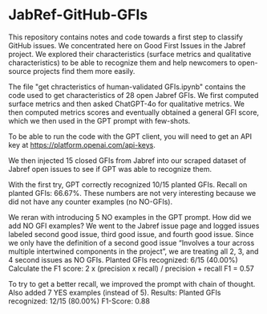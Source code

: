 # JabRef-GitHub-GFIs
This repository contains notes and code towards a first step to classify GitHub issues. We concentrated here on Good First Issues in the Jabref project. We explored their characteristics (surface metrics and qualitative characteristics) to be able to recognize them and help newcomers to open-source projects find them more easily.

The file "get chracteristics of human-validated GFIs.ipynb" contains the code used to get characteristics of 28 open Jabref GFIs. We first computed surface metrics and then asked ChatGPT-4o for qualitative metrics. We then computed metrics scores and eventually obtained a general GFI score, which we then used in the GPT prompt with few-shots.

To be able to run the code with the GPT client, you will need to get an API key at https://platform.openai.com/api-keys. 

We then injected 15 closed GFIs from Jabref into our scraped dataset of Jabref open issues to see if GPT was able to recognize them.

With the first try, GPT correctly recognized 10/15 planted GFIs. Recall on planted GFIs: 66.67%. These numbers are not very interesting because we did not have any counter examples (no NO-GFIs).

We reran with introducing 5 NO examples in the GPT prompt. How did we add NO GFI examples? We went to the Jabref issue page and logged issues labeled second good issue, third good issue, and fourth good issue. Since we only have the definition of a second good issue “Involves a tour across multiple intertwined components in the project”, we are treating all 2, 3, and 4 second issues as NO GFIs.
Planted GFIs recognized: 6/15 (40.00%)
Calculate the F1 score: 2 x (precision x recall) / precision + recall
F1 = 0.57

To try to get a better recall, we improved the prompt with chain of thought. Also added 7 YES examples (instead of 5).
Results: Planted GFIs recognized: 12/15 (80.00%)
F1-Score: 0.88

